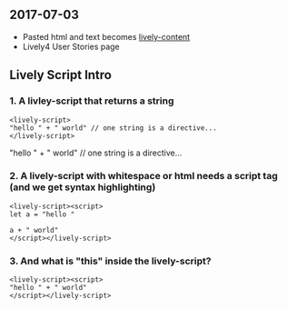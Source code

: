 ## 2017-07-03

- Pasted html and text becomes [lively-content](doc/lively-content.md)
- Lively4 User Stories page 


## Lively Script Intro

### 1. A livley-script that returns a string

```
<lively-script>
"hello " + " world" // one string is a directive...
</lively-script>
```

<lively-script>
"hello " + " world" // one string is a directive...
</lively-script>

### 2. A lively-script with whitespace or html needs a script tag (and we get syntax highlighting)


```
<lively-script><script>
let a = "hello "

a + " world"
</script></lively-script>
```

<lively-script><script>
let a = "hello "

a + " world"
</script></lively-script>

### 3. And what is "this" inside the lively-script?


```
<lively-script><script>
"hello " + " world"
</script></lively-script>
```

<lively-script><script>
"hello " + " world"
</script></lively-script>


